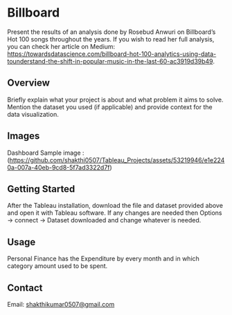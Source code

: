 # Billboard

Present the results of an analysis done by Rosebud Anwuri on Billboard’s Hot 100 songs throughout the years. If you wish to
read her full analysis, you can check her article on Medium:
https://towardsdatascience.com/billboard-hot-100-analytics-using-data-tounderstand-the-shift-in-popular-music-in-the-last-60-ac3919d39b49.


## Overview

Briefly explain what your project is about and what problem it aims to solve. Mention the dataset you used (if applicable) and provide context for the data visualization.

## Images
Dashboard Sample image : (https://github.com/shakthi0507/Tableau_Projects/assets/53219946/e1e2240a-007a-40eb-9cd8-5f7ad3322d7f)

## Getting Started

After the Tableau installation, download the file and dataset provided above and open it with Tableau software. 
If any changes are needed then Options -> connect -> Dataset downloaded and change whatever is needed. 

## Usage

Personal Finance has the Expenditure by every month and in which category amount used to be spent.


## Contact

Email: shakthikumar0507@gmail.com

